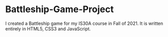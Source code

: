 # Battleship-Game-Project
I created a Battleship game for my IS30A course in Fall of 2021. It is written entirely in HTML5, CSS3 and JavaScript. 
